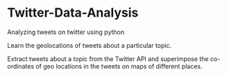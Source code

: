 # Twitter-Data-Analysis
Analyzing tweets on twitter using python

Learn the geolocations of tweets about a particular topic.

Extract tweets about a topic from the Twitter API and superimpose the co-ordinates of geo locations in the tweets on maps of different places.


